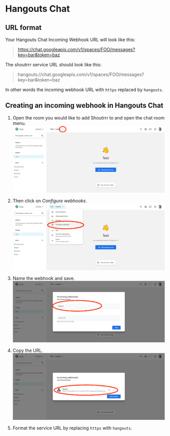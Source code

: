 # Hangouts Chat

## URL format

Your Hangouts Chat Incoming Webhook URL will look like this:

> https://chat.googleapis.com/v1/spaces/FOO/messages?key=bar&token=baz

The shoutrrr service URL should look like this:

> hangouts://chat.googleapis.com/v1/spaces/FOO/messages?key=bar&token=baz

In other words the incoming webhook URL with `https` replaced by `hangouts`.

## Creating an incoming webhook in Hangouts Chat

1. Open the room you would like to add Shoutrrr to and open the chat
room menu.
![Screenshot 1](hangouts/hangouts-1.png)

2. Then click on *Configure webhooks*.
![Screenshot 2](hangouts/hangouts-2.png)

3. Name the webhook and save.
![Screenshot 3](hangouts/hangouts-3.png)

4. Copy the URL.
![Screenshot 4](hangouts/hangouts-4.png)


5. Format the service URL by replacing `https` with `hangouts`.
